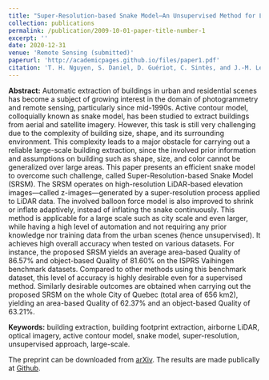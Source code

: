 ```yaml
---
title: "Super-Resolution-based Snake Model—An Unsupervised Method for Large-Scale Building Extraction using Airborne LiDAR Data and Optical Image"
collection: publications
permalink: /publication/2009-10-01-paper-title-number-1
excerpt: ''
date: 2020-12-31
venue: 'Remote Sensing (submitted)'
paperurl: 'http://academicpages.github.io/files/paper1.pdf'
citation: 'T. H. Nguyen, S. Daniel, D. Guériot, C. Sintès, and J.-M. Le Caillec. (2020). &quot;Super-Resolution-based Snake Model—An Unsupervised Method for Large-Scale Building Extraction using Airborne LiDAR Data and Optical Image.&quot; <i>arXiv preprint arXiv:2004.08522</i>.'
---
```


**Abstract:** Automatic extraction of buildings in urban and residential scenes has become a subject of growing interest in the domain of photogrammetry and remote sensing, particularly since mid-1990s. Active contour model, colloquially known as snake model, has been studied to extract buildings from aerial and satellite imagery. However, this task is still very challenging due to the complexity of building size, shape, and its surrounding environment. This complexity leads to a major obstacle for carrying out a reliable large-scale building extraction, since the involved prior information and assumptions on building such as shape, size, and color cannot be generalized over large areas. This paper presents an efficient snake model to overcome such challenge, called Super-Resolution-based Snake Model (SRSM). The SRSM operates on high-resolution LiDAR-based elevation images—called z-images—generated by a super-resolution process applied to LiDAR data. The involved balloon force model is also improved to shrink or inflate adaptively, instead of inflating the snake continuously. This method is applicable for a large scale such as city scale and even larger, while having a high level of automation and not requiring any prior knowledge nor training data from the urban scenes (hence unsupervised). It achieves high overall accuracy when tested on various datasets. For instance, the proposed SRSM yields an average area-based Quality of 86.57% and object-based Quality of 81.60% on the ISPRS Vaihingen benchmark datasets. Compared to other methods using this benchmark dataset, this level of accuracy is highly desirable even for a supervised method. Similarly desirable outcomes are obtained when carrying out the proposed SRSM on the whole City of Quebec (total area of 656 km2), yielding an area-based Quality of 62.37% and an object-based Quality of 63.21%.

**Keywords:** building extraction, building footprint extraction, airborne LiDAR, optical imagery, active contour model, snake model, super-resolution, unsupervised approach, large-scale.

The preprint can be downloaded from [arXiv](https://arxiv.org/abs/2004.08522).
The results are made publically at [Github](https://github.com/nthuy190991/SRSM_QuebecCity_building_extraction).
